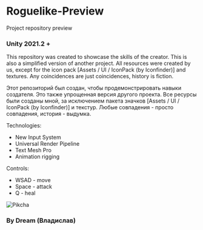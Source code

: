 # Roguelike-Preview
 Project repository preview
 
### Unity 2021.2 +
 
 This repository was created to showcase the skills of the creator. This is also a simplified version of another project.
All resources were created by us, except for the icon pack [Assets / UI / IconPack (by Iconfinder)] and textures.
Any coincidences are just coincidences, history is fiction.
 
 Этот репозиторий был создан, чтобы продемонстрировать навыки создателя. Это также упрощенная версия другого проекта.
Все ресурсы были созданы мной, за исключением пакета значков [Assets / UI / IconPack (by Iconfinder)] и текстур.
Любые совпадения - просто совпадения, история - выдумка.

 Technologies:
* New Input System
* Universal Render Pipeline
* Text Mesh Pro
* Animation rigging

 Controls:
 * WSAD - move
 * Space - attack
 * Q - heal

![Pikcha](/Assets/Image/Main.PNG)

### By Dream (Владислав)
